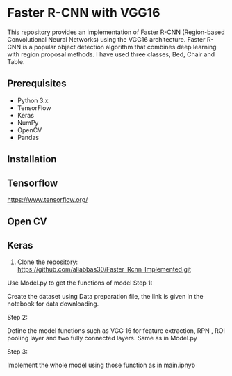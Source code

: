 
# Faster R-CNN with VGG16

This repository provides an implementation of Faster R-CNN (Region-based Convolutional Neural Networks) using the VGG16 architecture. Faster R-CNN is a popular object detection algorithm that combines deep learning with region proposal methods.
I have used three classes, Bed, Chair and Table.

## Prerequisites

- Python 3.x
- TensorFlow
- Keras
- NumPy
- OpenCV
- Pandas

## Installation
## Tensorflow 
https://www.tensorflow.org/
## Open CV
## Keras

1. Clone the repository: https://github.com/aliabbas30/Faster_Rcnn_Implemented.git

Use Model.py to get the functions of model
Step 1:


Create the dataset using Data preparation file, the link is given in the notebook for data downloading.


Step 2:


Define the model functions such as VGG 16 for feature extraction, RPN , ROI pooling layer and two fully connected layers. Same as in Model.py


Step 3:


Implement the whole model using those function as in main.ipnyb
